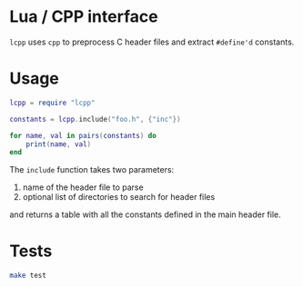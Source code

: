 # Lua / CPP interface

`lcpp` uses `cpp` to preprocess C header files and extract `#define'd` constants.

# Usage

``` lua
lcpp = require "lcpp"

constants = lcpp.include("foo.h", {"inc"})

for name, val in pairs(constants) do
    print(name, val)
end
```

The `include` function takes two parameters:

1. name of the header file to parse
2. optional list of directories to search for header files

and returns a table with all the constants defined in the main header file.

# Tests

``` sh
make test
```
